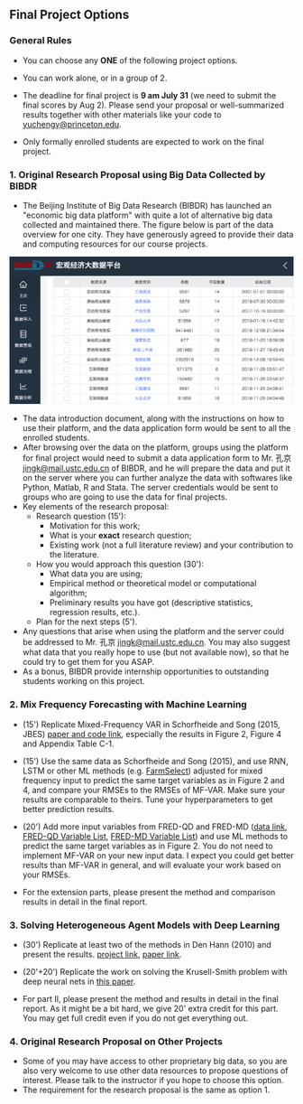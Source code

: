 ## Final Project Options

### General Rules

- You can choose any **ONE** of the following project options. 

- You can work alone, or in a group of 2.

- The deadline for final project is **9 am July 31** (we need to submit the final scores by Aug 2). Please send your proposal or well-summarized results together with other materials like your code to yuchengy@princeton.edu.

- Only formally enrolled students are expected to work on the final project.

  

### 1. Original Research Proposal using Big Data Collected by BIBDR

- The Beijing Institute of Big Data Research (BIBDR) has launched an "economic big data platform" with quite a lot of alternative big data collected and maintained there. The figure below is part of the data overview for one city. They have generously agreed to provide their data and computing resources for our course projects. 

![bibdr2](./fig/bibdr2.png)

- The data introduction document, along with the instructions on how to use their platform, and the data application form would be sent to all the enrolled students. 
- After browsing over the data on the platform, groups using the platform for final project would need to submit a data application form to Mr. 孔京  jingk@mail.ustc.edu.cn of BIBDR, and he will prepare the data and put it on the server where you can further analyze the data with softwares like Python, Matlab, R and Stata. The server credentials would be sent to groups who are going to use the data for final projects.
- Key elements of the research proposal:
  - Research question (15'): 
    - Motivation for this work;
    - What is your **exact** research question;
    - Existing work (not a full literature review) and your contribution to the literature.
  - How you would approach this question (30'):
    - What data you are using;
    - Empirical method or theoretical model or computational algorithm;
    - Preliminary results you have got (descriptive statistics, regression results, etc.).
  - Plan for the next steps (5').
- Any questions that arise when using the platform and the server could be addressed to Mr. 孔京 jingk@mail.ustc.edu.cn. You may also suggest what data that you really hope to use (but not available now), so that he could try to get them for you ASAP. 
- As a bonus, BIBDR provide internship opportunities to outstanding students working on this project. 



### 2. Mix Frequency Forecasting with Machine Learning

- (15') Replicate Mixed-Frequency VAR in Schorfheide and Song (2015, JBES) [paper and code link](https://web.sas.upenn.edu/schorf/publications/), especially the results in Figure 2, Figure 4 and Appendix Table C-1. 

- (15') Use the same data as Schorfheide and Song (2015), and use RNN, LSTM or other ML methods (e.g. [FarmSelect](https://cran.r-project.org/web/packages/FarmSelect/index.html)) adjusted for mixed frequency input to predict the same target variables as in Figure 2 and 4, and compare your RMSEs to the RMSEs of MF-VAR. Make sure your results are comparable to theirs. Tune your hyperparameters to get better prediction results. 

- (20') Add more input variables from FRED-QD and FRED-MD ([data link](https://research.stlouisfed.org/econ/mccracken/fred-databases/), [FRED-QD Variable List](https://s3.amazonaws.com/files.fred.stlouisfed.org/fred-md/FRED-QD_appendix.pdf), [FRED-MD Variable List](https://s3.amazonaws.com/files.fred.stlouisfed.org/fred-md/Appendix_Tables_Update.pdf)) and use ML methods to predict the same target variables as in Figure 2. You do not need to implement MF-VAR on your new input data. I expect you could get better results than MF-VAR in general, and will evaluate your work based on your RMSEs. 

- For the extension parts, please present the method and comparison results in detail in the final report. 

  

### 3. Solving Heterogeneous Agent Models with Deep Learning

- (30') Replicate at least two of the methods in Den Hann (2010) and present the results. [project link](http://www.wouterdenhaan.com/datasuite.htm), [paper link](https://www.sciencedirect.com/science/article/pii/S0165188909001298).
- (20'+20') Replicate the work on solving the Krusell-Smith problem with deep neural nets in [this paper](http://papers.nber.org/conf_papers/f126839.pdf).

- For part II, please present the method and results in detail in the final report. As it might be a bit hard, we give 20' extra credit for this part. You may get full credit even if you do not get everything out.

  

### 4. Original Research Proposal on Other Projects

- Some of you may have access to other proprietary big data, so you are also very welcome to use other data resources to propose questions of interest. Please talk to the instructor if you hope to choose this option.
- The requirement for the research proposal is the same as option 1.








